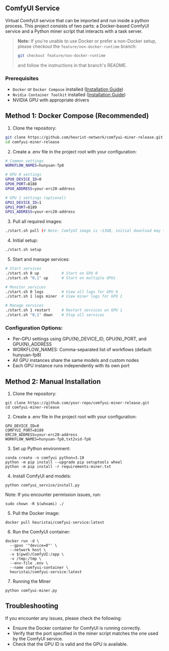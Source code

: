 ## ComfyUI Service

Virtual ComfyUI service that can be imported and run inside a python process. This project consists of two parts: a Docker-based ComfyUI service and a Python miner script that interacts with a task server.

> **Note:** If you're unable to use Docker or prefer a non-Docker setup, please checkout the `feature/non-docker-runtime` branch:
> ```bash
> git checkout feature/non-docker-runtime
> ```
> and follow the instructions in that branch's README.

### Prerequisites
- `Docker` or `Docker Compose` installed ([Installation Guide](docs/README_Docker.md))
- `Nvidia Container Toolkit` installed ([Installation Guide](docs/README_Container_Toolkit.md))
- NVIDIA GPU with appropriate drivers

## Method 1: Docker Compose (Recommended)
1. Clone the repository:
```bash
git clone https://github.com/heurist-network/comfyui-miner-release.git
cd comfyui-miner-release
```
2. Create a .env file in the project root with your configuration:
```bash
# Common settings
WORKFLOW_NAMES=hunyuan-fp8

# GPU 0 settings
GPU0_DEVICE_ID=0
GPU0_PORT=8188
GPU0_ADDRESS=your-erc20-address

# GPU 1 settings (optional)
GPU1_DEVICE_ID=1
GPU1_PORT=8189
GPU1_ADDRESS=your-erc20-address
```
3. Pull all required images:
```bash
./start.sh pull (# Note: ComfyUI image is ~13GB, initial download may take some time)
```
4. Initial setup:
```bash
./start.sh setup
```
5. Start and manage services:
```bash
# Start services
./start.sh 0 up          # Start on GPU 0
./start.sh "0,1" up      # Start on multiple GPUs

# Monitor services
./start.sh 0 logs        # View all logs for GPU 0
./start.sh 1 logs miner  # View miner logs for GPU 1

# Manage services
./start.sh 1 restart     # Restart services on GPU 1
./start.sh "0,1" down    # Stop all services
```

### Configuration Options:
- Per-GPU settings using GPU{N}_DEVICE_ID, GPU{N}_PORT, and GPU{N}_ADDRESS
- WORKFLOW_NAMES: Comma-separated list of workflows (default: hunyuan-fp8)
- All GPU instances share the same models and custom nodes
- Each GPU instance runs independently with its own port

## Method 2: Manual Installation

1. Clone the repository:
```
git clone https://github.com/your-repo/comfyui-miner-release.git
cd comfyui-miner-release
```
2. Create a .env file in the project root with your configuration:
```
GPU_DEVICE_ID=0
COMFYUI_PORT=8189
ERC20_ADDRESS=your-erc20-address
WORKFLOW_NAMES=hunyuan-fp8,txt2vid-fp8
```
3. Set up Python environment:
```
conda create -n comfyui python=3.10
python -m pip install --upgrade pip setuptools wheel
python -m pip install -r requirements-miner.txt
```
4. Install ComfyUI and models:
```
python comfyui_service/install.py
```
Note: If you encounter permission issues, run:
```
sudo chown -R $(whoami) ./
```
5. Pull the Docker image:
```
docker pull heuristai/comfyui-service:latest
```
6. Run the ComfyUI container:
```
docker run -d \
  --gpus '"device=0"' \
  --network host \
  -v $(pwd)/ComfyUI:/app \
  -v /tmp:/tmp \
  --env-file .env \
  --name comfyui-container \
  heuristai/comfyui-service:latest
```
7. Running the Miner
```
python comfyui-miner.py
```
## Troubleshooting

If you encounter any issues, please check the following:
- Ensure the Docker container for ComfyUI is running correctly.
- Verify that the port specified in the miner script matches the one used by the ComfyUI service.
- Check that the GPU ID is valid and the GPU is available.
